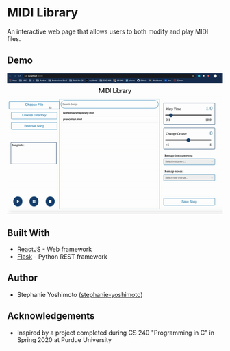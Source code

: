 # MIDI Library

An interactive web page that allows users to both modify and play MIDI files.

## Demo

![gif](https://github.com/stephanie-yoshimoto/midi-project/blob/master/example.gif)

## Built With

* [ReactJS](https://reactjs.org/) - Web framework
* [Flask](https://flask.palletsprojects.com/en/1.1.x/) - Python REST framework

## Author

* Stephanie Yoshimoto ([stephanie-yoshimoto](https://github.com/stephanie-yoshimoto))

## Acknowledgements

* Inspired by a project completed during CS 240 "Programming in C" in Spring 2020 at Purdue University 
